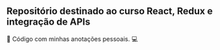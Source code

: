 ## Repositório destinado ao curso React, Redux e integração de APIs

📓  Código com minhas anotações pessoais. 💻

